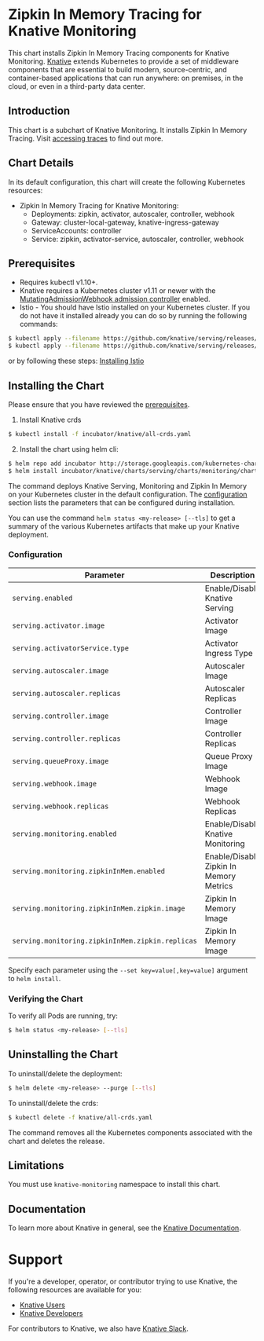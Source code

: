 # Zipkin In Memory Tracing for Knative Monitoring

This chart installs Zipkin In Memory Tracing components for Knative Monitoring.
[Knative](https://github.com/knative/) extends Kubernetes to provide a set of middleware components that are essential to build modern, source-centric, and container-based applications that can run anywhere: on premises, in the cloud, or even in a third-party data center.

## Introduction

This chart is a subchart of Knative Monitoring. It installs Zipkin In Memory Tracing. Visit [accessing traces](https://github.com/knative/docs/blob/master/serving/accessing-traces.md) to find out more.

## Chart Details

In its default configuration, this chart will create the following Kubernetes resources:

- Zipkin In Memory Tracing for Knative Monitoring:
    - Deployments: zipkin, activator, autoscaler, controller, webhook
    - Gateway: cluster-local-gateway, knative-ingress-gateway
    - ServiceAccounts: controller
    - Service: zipkin, activator-service, autoscaler, controller, webhook

## Prerequisites
- Requires kubectl v1.10+.
- Knative requires a Kubernetes cluster v1.11 or newer with the
[MutatingAdmissionWebhook admission controller](https://kubernetes.io/docs/reference/access-authn-authz/admission-controllers/#how-do-i-turn-on-an-admission-controller)
enabled.
- Istio - You should have Istio installed on your Kubernetes cluster. If you do not have it installed already you can do so by running the following commands:
```bash
$ kubectl apply --filename https://github.com/knative/serving/releases/download/v0.5.0/istio-crds.yaml 
$ kubectl apply --filename https://github.com/knative/serving/releases/download/v0.5.0/istio.yaml
```
or by following these steps:
[Installing Istio](https://www.knative.dev/docs/install/knative-with-any-k8s/#installing-istio)


## Installing the Chart

Please ensure that you have reviewed the [prerequisites](#prerequisites).

1. Install Knative crds
```bash
$ kubectl install -f incubator/knative/all-crds.yaml
```

2. Install the chart using helm cli:

```bash
$ helm repo add incubator http://storage.googleapis.com/kubernetes-charts-incubator
$ helm install incubator/knative/charts/serving/charts/monitoring/charts/zipkininmem --name <my-release> [--tls]
```

The command deploys Knative Serving, Monitoring and Zipkin In Memory on your Kubernetes cluster in the default configuration.  The [configuration](#configuration) section lists the parameters that can be configured during installation.

You can use the command ```helm status <my-release> [--tls]``` to get a summary of the various Kubernetes artifacts that make up your Knative deployment.

### Configuration

| Parameter                                  | Description                              | Default |
|--------------------------------------------|------------------------------------------|---------|
| `serving.enabled`                          | Enable/Disable Knative Serving           | `true`    |
| `serving.activator.image`                  | Activator Image                          | gcr.io/knative-releases/github.com/knative/serving/cmd/activator@sha256:60630ac88d8cb67debd1e2ab1ecd6ec3ff6cbab2336dda8e7ae1c01ebead76c0   |
| `serving.activatorService.type`            | Activator Ingress Type                   | ClusterIP |
| `serving.autoscaler.image`                 | Autoscaler Image                         | gcr.io/knative-releases/github.com/knative/serving/cmd/autoscaler@sha256:442f99e3a55653b19137b44c1d00f681b594d322cb39c1297820eb717e2134ba   |
| `serving.autoscaler.replicas`              | Autoscaler Replicas                      | 1         |
| `serving.controller.image`                 | Controller Image                         | gcr.io/knative-releases/github.com/knative/serving/cmd/controller@sha256:25af5f3adad8b65db3126e0d6e90aa36835c124c24d9d72ffbdd7ee739a7f571  |
| `serving.controller.replicas`              | Controller Replicas                      | 1         |
| `serving.queueProxy.image`                 | Queue Proxy Image                        | gcr.io/knative-releases/github.com/knative/serving/cmd/queue@sha256:b5c759e4ea6f36ae4498c1ec794653920345b9ad7492731fb1d6087e3b95dc43  |
| `serving.webhook.image`                    | Webhook Image                            | gcr.io/knative-releases/github.com/knative/serving/cmd/webhook@sha256:d1ba3e2c0d739084ff508629db001619cea9cc8780685e85dd910363774eaef6  |
| `serving.webhook.replicas`                 | Webhook Replicas                         | 1         |
| `serving.monitoring.enabled`               | Enable/Disable Knative Monitoring        | `true`    |
| `serving.monitoring.zipkinInMem.enabled`   | Enable/Disable Zipkin In Memory Metrics  | `true`    |
| `serving.monitoring.zipkinInMem.zipkin.image`       | Zipkin In Memory Image                     | docker.io/openzipkin/zipkin:latest   |
| `serving.monitoring.zipkinInMem.zipkin.replicas`    | Zipkin In Memory Image                     | 1             |

Specify each parameter using the `--set key=value[,key=value]` argument to `helm install`.

### Verifying the Chart

To verify all Pods are running, try:
```bash
$ helm status <my-release> [--tls]
```

## Uninstalling the Chart

To uninstall/delete the deployment:
```bash
$ helm delete <my-release> --purge [--tls]
```

To uninstall/delete the crds:
```bash
$ kubectl delete -f knative/all-crds.yaml
```

The command removes all the Kubernetes components associated with the chart and deletes the release.

## Limitations

You must use `knative-monitoring` namespace to install this chart.

## Documentation

To learn more about Knative in general, see the [Knative Documentation](https://www.knative.dev/docs).

# Support

If you're a developer, operator, or contributor trying to use Knative, the
following resources are available for you:

- [Knative Users](https://groups.google.com/forum/#!forum/knative-users)
- [Knative Developers](https://groups.google.com/forum/#!forum/knative-dev)

For contributors to Knative, we also have [Knative Slack](https://slack.knative.dev).
